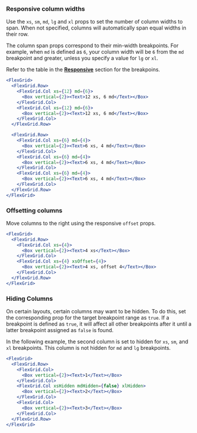 ### Responsive column widths

Use the `xs`, `sm`, `md`, `lg` and `xl` props to set the number of column widths to span. When not specified,
columns will automatically span equal widths in their row.

The column span props correspond to their min-width breakpoints. For example, when `md` is defined as `6`, your column
width will be `6` from the `md` breakpoint and greater, unless you specify a value for `lg` or `xl`.

Refer to the table in the [**Responsive**](#responsive) section for the breakpoins.

```jsx { "props": { "className": "docs_full-width-playground docs_flex-grid-coloring" } }
<FlexGrid>
  <FlexGrid.Row>
    <FlexGrid.Col xs={12} md={6}>
      <Box vertical={2}><Text>12 xs, 6 md</Text></Box>
    </FlexGrid.Col>
    <FlexGrid.Col xs={12} md={6}>
      <Box vertical={2}><Text>12 xs, 6 md</Text></Box>
    </FlexGrid.Col>
  </FlexGrid.Row>

  <FlexGrid.Row>
    <FlexGrid.Col xs={6} md={4}>
      <Box vertical={2}><Text>6 xs, 4 md</Text></Box>
    </FlexGrid.Col>
    <FlexGrid.Col xs={6} md={4}>
      <Box vertical={2}><Text>6 xs, 4 md</Text></Box>
    </FlexGrid.Col>
    <FlexGrid.Col xs={6} md={4}>
      <Box vertical={2}><Text>6 xs, 4 md</Text></Box>
    </FlexGrid.Col>
  </FlexGrid.Row>
</FlexGrid>
```

### Offsetting columns

Move columns to the right using the responsive `offset` props.

```jsx { "props": { "className": "docs_full-width-playground docs_flex-grid-coloring" } }
<FlexGrid>
  <FlexGrid.Row>
    <FlexGrid.Col xs={4}>
      <Box vertical={2}><Text>4 xs</Text></Box>
    </FlexGrid.Col>
    <FlexGrid.Col xs={4} xsOffset={4}>
      <Box vertical={2}><Text>4 xs, offset 4</Text></Box>
    </FlexGrid.Col>
  </FlexGrid.Row>
</FlexGrid>
```

### Hiding Columns

On certain layouts, certain columns may want to be hidden. To do this, set the corresponding prop for the target breakpoint range as `true`. If a breakpoint is defined as `true`, it will affect all other breakpoints after it until a latter breakpoint assigned as `false` is found.

In the following example, the second column is set to hidden for `xs`, `sm`, and `xl` breakpoints. This column is not hidden for `md` and `lg` breakpoints.

```jsx { "props": { "className": "docs_full-width-playground docs_flex-grid-coloring" } }
<FlexGrid>
  <FlexGrid.Row>
    <FlexGrid.Col>
      <Box vertical={2}><Text>1</Text></Box>
    </FlexGrid.Col>
    <FlexGrid.Col xsHidden mdHidden={false} xlHidden>
      <Box vertical={2}><Text>2</Text></Box>
    </FlexGrid.Col>
    <FlexGrid.Col>
      <Box vertical={2}><Text>3</Text></Box>
    </FlexGrid.Col>
  </FlexGrid.Row>
</FlexGrid>
```
